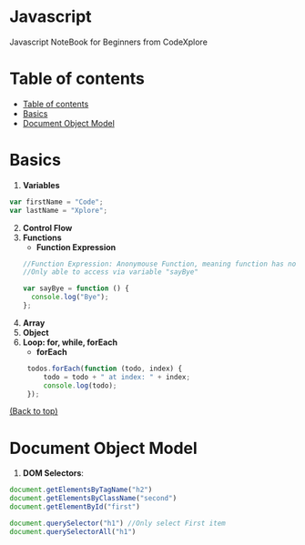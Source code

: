 # Javascript

Javascript NoteBook for Beginners from CodeXplore

# Table of contents

- [Table of contents](#table-of-contents)
- [Basics](#basics)
- [Document Object Model](#document-object-model)



# Basics 

1. **Variables**
```Javascript
var firstName = "Code";
var lastName = "Xplore";
```
2. **Control Flow**<br>
3. **Functions**
    - **Function Expression**
    ```Javascript
    //Function Expression: Anonymouse Function, meaning function has no name
    //Only able to access via variable "sayBye"

    var sayBye = function () {
      console.log("Bye");
    };
    ```
4. **Array**
5. **Object**
6. **Loop: for, while, forEach**
     - **forEach**
     ```Javascript
      todos.forEach(function (todo, index) {
          todo = todo + " at index: " + index;
          console.log(todo);
      });
    ```
[(Back to top)](#table-of-contents)

# Document Object Model 
1. **DOM Selectors**:

```JavaScript
document.getElementsByTagName("h2")
document.getElementsByClassName("second")
document.getElementById("first")

document.querySelector("h1") //Only select First item
document.querySelectorAll("h1")

```

